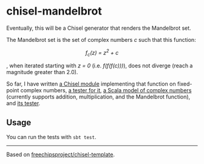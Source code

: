 chisel-mandelbrot
=================

Eventually, this will be a Chisel generator that renders the Mandelbrot set.

The Mandelbrot set is the set of complex numbers _c_ such that this function:

<!-- low-budget LaTeX -->
<center>
<em>f<sub>c</sub>(z) = z<sup>2</sup> + c</em>
</center>

, when iterated starting with _z = 0_ (i.e. _f(f(f(c)))_), does not diverge (reach a magnitude greater than 2.0).

So far, I have written [a Chisel module](./src/main/scala/mandelbrot/MandelbrotFn.scala) implementing that function on fixed-point complex numbers, [a tester for it](./src/test/scala/mandelbrot/MandelbrotTester.scala), [a Scala model of complex numbers](./src/test/scala/mandelbrot/ComplexModel.scala) (currently supports addition, multiplication, and the Mandelbrot function), and [its tester](./src/test/scala/mandelbrot/ComplexModelTester.scala).

## Usage

You can run the tests with `sbt test`.

* * *

Based on [freechipsproject/chisel-template](https://github.com/freechipsproject/chisel-template).
